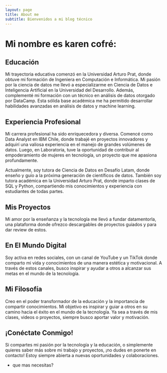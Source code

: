 ```yaml
---
layout: page
title: About me
subtitle: Bienvenidos a mi blog técnico
---
```


# Mi nombre es karen cofré:

## Educación

Mi trayectoria educativa comenzó en la Universidad Arturo Prat, donde obtuve mi formación de Ingeniera en Computación e Informática. Mi pasión por la ciencia de datos me llevó a especializarme en Ciencia de Datos e Inteligencia Artificial en la Universidad del Desarrollo. Además, complementé mi formación con un técnico en análisis de datos otorgado por DataCamp. Esta sólida base académica me ha permitido desarrollar habilidades avanzadas en análisis de datos y machine learning.

## Experiencia Profesional

Mi carrera profesional ha sido enriquecedora y diversa. Comencé como Data Analyst en IBM Chile, donde trabajé en proyectos innovadores y adquirí una valiosa experiencia en el manejo de grandes volúmenes de datos. Luego, en Laboratoria, tuve la oportunidad de contribuir al empoderamiento de mujeres en tecnología, un proyecto que me apasiona profundamente.

Actualmente, soy tutora de Ciencia de Datos en Desafío Latam, donde enseño y guío a la próxima generación de científicos de datos. También soy tutora académica en la Universidad Arturo Prat, donde imparto clases de SQL y Python, compartiendo mis conocimientos y experiencia con estudiantes de todas partes.

## Mis Proyectos

Mi amor por la enseñanza y la tecnología me llevó a fundar datamentorla, una plataforma donde ofrezco descargables de proyectos guiados y para dar review de estos.

## En El Mundo Digital

Soy activa en redes sociales, con un canal de YouTube y un TikTok donde comparto mi vida y conocimientos de una manera estética y motivacional. A través de estos canales, busco inspirar y ayudar a otros a alcanzar sus metas en el mundo de la tecnología.

## Mi Filosofía

Creo en el poder transformador de la educación y la importancia de compartir conocimientos. Mi objetivo es inspirar y guiar a otros en su camino hacia el éxito en el mundo de la tecnología. Ya sea a través de mis clases, videos o proyectos, siempre busco aportar valor y motivación.

## ¡Conéctate Conmigo!

Si compartes mi pasión por la tecnología y la educación, o simplemente quieres saber más sobre mi trabajo y proyectos, ¡no dudes en ponerte en contacto! Estoy siempre abierta a nuevas oportunidades y colaboraciones.


- que mas necesitas?

